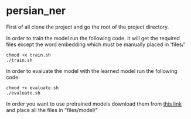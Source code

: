 # persian_ner

First of all clone the project and go the root of the project directory.

In order to train the model run the following code. It will get the required files except the word embedding which must be manually placed in 'files/'

```angular2html
chmod +x train.sh
./train.sh
```

In order to evaluate the model with the learned model run the following code:

```angular2html
chmod +x evaluate.sh
./evaluate.sh
```

In order you want to use pretrained models download them from <a href="https://www.dropbox.com/sh/hagmzbq7nh4vfuj/AACgIuwWUXRT5FChz3RucI_5a?dl=0">this link</a> and place all the files in "files/model/"

